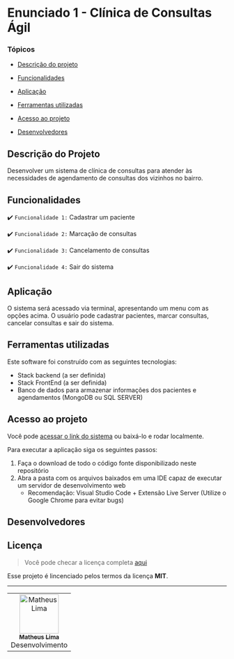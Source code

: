 # Enunciado 1 - Clínica de Consultas Ágil
### Tópicos 

- [Descrição do projeto](#descrição-do-projeto)

- [Funcionalidades](#funcionalidades)

- [Aplicação](#aplicação)

- [Ferramentas utilizadas](#ferramentas-utilizadas)

- [Acesso ao projeto](#acesso-ao-projeto)

- [Desenvolvedores](#desenvolvedores)

## Descrição do Projeto
Desenvolver um sistema de clínica de consultas para atender às necessidades de agendamento de consultas dos vizinhos no bairro.

## Funcionalidades

:heavy_check_mark: `Funcionalidade 1:` Cadastrar um paciente

:heavy_check_mark: `Funcionalidade 2:` Marcação de consultas

:heavy_check_mark: `Funcionalidade 3:` Cancelamento de consultas

:heavy_check_mark: `Funcionalidade 4:` Sair do sistema

## Aplicação
O sistema será acessado via terminal, apresentando um menu com as opções acima. O usuário pode cadastrar pacientes, marcar consultas, cancelar consultas e sair do sistema.

###

## Ferramentas utilizadas

Este software foi construído com as seguintes tecnologias:
- Stack backend (a ser definida)
- Stack FrontEnd (a ser definida)
- Banco de dados para armazenar informações dos pacientes e agendamentos (MongoDB ou SQL SERVER)

###

## Acesso ao projeto

Você pode [acessar o link do sistema](https://corridadaleitura.netlify.app/) ou baixá-lo e rodar localmente.

Para executar a aplicação siga os seguintes passos:
1. Faça o download de todo o código fonte disponibilizado neste repositório
2. Abra a pasta com os arquivos baixados em uma IDE capaz de executar um servidor de desenvolvimento web
    - Recomendação: Visual Studio Code + Extensão Live Server (Utilize o Google Chrome para evitar bugs)
       
## Desenvolvedores

<table>
    <tr>
    <td widith:"90px" align="center"><a href="https://github.com/matheuslimaandrade"><img src="https://avatars.githubusercontent.com/u/90625499?v=4" width="90px;" alt="Matheus Lima"/><br /><sub><b>Matheus Lima</b></sub></a><br />Desenvolvimento</td>
   
## Licença
>Você pode checar a licença completa [aqui](https://github.com/IgorAntun/node-chat/blob/master/LICENSE)

Esse projeto é lincenciado pelos termos da licença **MIT**.


---

